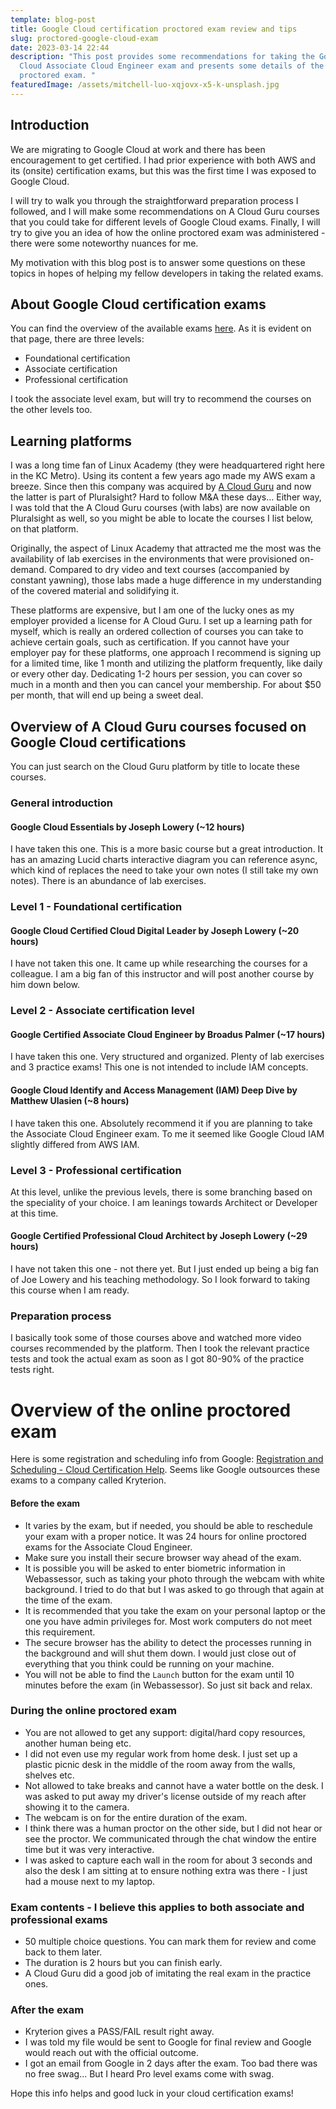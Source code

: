 ```yaml
---
template: blog-post
title: Google Cloud certification proctored exam review and tips
slug: proctored-google-cloud-exam
date: 2023-03-14 22:44
description: "This post provides some recommendations for taking the Google
  Cloud Associate Cloud Engineer exam and presents some details of the online
  proctored exam. "
featuredImage: /assets/mitchell-luo-xqjovx-x5-k-unsplash.jpg
---
```

## Introduction

We are migrating to Google Cloud at work and there has been encouragement to get certified. I had prior experience with both AWS and its (onsite) certification exams, but this was the first time I was exposed to Google Cloud. 

I will try to walk you through the straightforward preparation process I followed, and I will make some recommendations on A Cloud Guru courses that you could take for different levels of Google Cloud exams. Finally, I will try to give you an idea of how the online proctored exam was administered - there were some noteworthy nuances for me.  

My motivation with this  blog post is to answer some questions on these topics in hopes of helping my fellow developers in taking the related exams. 

## About Google Cloud certification exams

You can find the overview of the available exams [here](https://cloud.google.com/certification).  As it is evident on that page, there are three levels: 

* Foundational certification
* Associate certification 
* Professional certification 

I took the associate level exam, but will try to recommend the courses on the other levels too. 

## Learning platforms

I was a long time fan of Linux Academy (they were headquartered right here in the KC Metro). Using its content a few years ago made my AWS exam a breeze. Since then this company was acquired by [A Cloud Guru](https://acloudguru.com/) and now the latter is part of Pluralsight? Hard to follow M&A these days… Either way, I was told that the A Cloud Guru courses (with labs) are now available on Pluralsight as well, so you might be able to locate the courses I list below, on that platform. 

Originally, the aspect of Linux Academy that attracted me the most was the availability of lab exercises in the environments that were provisioned on-demand. Compared to dry video and text courses (accompanied by constant yawning), those labs made a huge difference in my understanding of the covered material and solidifying it. 

These platforms are expensive, but I am one of the lucky ones as my employer provided a license for A Cloud Guru. I set up a learning path for myself, which is really an ordered collection of courses you can take to achieve certain goals, such as certification. If you cannot have your employer pay for these platforms, one approach I recommend is signing up for a limited time, like 1 month and utilizing the platform frequently, like daily or every other day. Dedicating 1-2 hours per session, you can cover so much in a month and then you can cancel your membership. For about $50 per month, that will end up being a sweet deal. 

## Overview of A Cloud Guru courses focused on Google Cloud certifications

You can just search on the Cloud Guru platform by title to locate these courses. 

### General introduction

#### Google Cloud Essentials by Joseph Lowery (~12 hours)

I have taken this one. This is a more basic course but a great introduction. It has an amazing Lucid charts interactive diagram you can reference async, which kind of replaces the need to take your own notes (I still take my own notes).  There is an abundance of lab exercises.  

### Level 1 - Foundational certification

#### Google Cloud Certified Cloud Digital Leader by Joseph Lowery (~20 hours)

I have not taken this one.  It came up while researching the courses for a colleague. I am a big fan of this instructor and will post another course by him down below. 

### Level 2 - Associate certification level

#### Google Certified Associate Cloud Engineer by Broadus Palmer  (~17 hours)

I have taken this one. Very structured and organized. Plenty of lab exercises and 3 practice exams! This one is not  intended to include IAM concepts. 

#### Google Cloud Identify and Access Management (IAM) Deep Dive by Matthew Ulasien (~8 hours)

I have taken this one.  Absolutely recommend it if you are planning to take the Associate Cloud Engineer exam. To me it seemed like Google Cloud IAM slightly differed from AWS IAM. 

### Level 3 - Professional certification

At this level, unlike the previous levels, there is some branching based on the speciality of your choice. I am leanings towards Architect or Developer at this time. 

#### Google Certified Professional Cloud Architect by Joseph Lowery (~29 hours)

I have not taken this one - not there yet. But I just ended up being a big fan of Joe Lowery and his teaching methodology. So I look forward to taking this course when I am ready. 

### Preparation process 

I basically took some of those courses above and watched more video courses recommended by the platform. Then I took the relevant practice tests and took the actual exam as soon as I got 80-90% of the practice tests right. 

# Overview of the online proctored exam

Here is some registration and scheduling info from Google: [Registration and Scheduling - Cloud Certification Help](https://support.google.com/cloud-certification/answer/9907651?hl=en). Seems like Google outsources these exams to a company called Kryterion. 

#### Before the exam

* It varies by the exam, but if needed, you should be able to reschedule your exam with a proper notice. It was 24 hours for online proctored exams for the Associate Cloud Engineer.
* Make sure you install their secure browser way ahead of the exam.
* It is possible you will be asked to enter biometric information in Webassessor, such as taking your photo through the webcam with white background. I tried to do that but I was asked to go through that again at the time of the exam. 
* It is recommended that you take the exam on your personal laptop or the one you have admin privileges for. Most work computers do not meet this requirement.
* The secure browser has the ability to detect the processes running in the background and will shut them down. I would just close out of everything that you think could be running on your machine. 
* You will not be able to find the `Launch` button for the exam until 10 minutes before the exam (in Webassessor). So just sit back and relax. 

### During the online proctored exam

* You are not allowed to get any support: digital/hard copy resources, another human being etc. 
* I did not even use my regular work from home desk. I just set up a plastic picnic desk in the middle of the room away from the walls, shelves etc.
* Not allowed to take breaks and cannot have a water bottle on the desk. I was asked to put away my driver's license outside of my reach after showing it to the camera. 
* The webcam is on for the entire duration of the exam. 
*  I think there was a human proctor on the other side, but I did not hear or see the proctor. We communicated through the chat window the entire time but it was very interactive. 
* I was asked to capture each wall in the room for about 3 seconds and also the desk I am sitting at to ensure nothing extra was there - I just had a mouse next to my laptop. 

### Exam contents - I believe this applies to both associate and professional exams

* 50 multiple choice questions. You can mark them for review and come back to them later. 
* The duration is 2 hours but you can finish early. 
* A Cloud Guru did a good job of imitating the real exam in the practice ones. 

### After the exam

* Kryterion gives a PASS/FAIL result right away. 
* I was told my file would be sent to Google for final review and Google would reach out with the official outcome.
* I got an email from Google in 2 days after the exam. Too bad there was no free swag... But I heard Pro level exams come with swag.

H﻿ope this info helps and good luck in your cloud certification exams!